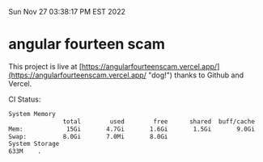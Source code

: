 Sun Nov 27 03:38:17 PM EST 2022

# angular fourteen scam


This project is live at [https://angularfourteenscam.vercel.app/](https://angularfourteenscam.vercel.app/ "dog!") thanks to Github and Vercel.

CI Status: 

```bash
System Memory
               total        used        free      shared  buff/cache   available
Mem:            15Gi       4.7Gi       1.6Gi       1.5Gi       9.0Gi       8.8Gi
Swap:          8.0Gi       7.0Mi       8.0Gi
System Storage
633M	.
